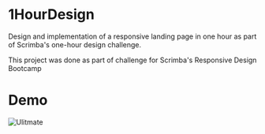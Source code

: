 # 1HourDesign
Design and implementation of a responsive landing page in one hour as part of Scrimba's one-hour design challenge.

This project was done as part of challenge for Scrimba's Responsive Design Bootcamp

# Demo

![Ulitmate](https://user-images.githubusercontent.com/22078200/92143386-37568e80-ede3-11ea-82c5-820ae7ff47b1.gif)

